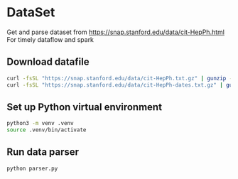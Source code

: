 # DataSet
Get and parse dataset from https://snap.stanford.edu/data/cit-HepPh.html
For timely dataflow and spark

## Download datafile 
```bash
curl -fsSL "https://snap.stanford.edu/data/cit-HepPh.txt.gz" | gunzip -d > cit-HepPh.txt
curl -fsSL "https://snap.stanford.edu/data/cit-HepPh-dates.txt.gz" | gunzip -d > cit-HepPh-dates.txt
```

## Set up Python virtual environment
```bash
python3 -m venv .venv
source .venv/bin/activate
```

## Run data parser
```bash
python parser.py
```